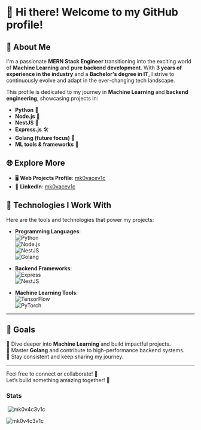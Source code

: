 # 👋 Hi there! Welcome to my GitHub profile!

## 🌟 **About Me**
I'm a passionate **MERN Stack Engineer** transitioning into the exciting world of **Machine Learning** and **pure backend development**. With **3 years of experience in the industry** and a **Bachelor's degree in IT**, I strive to continuously evolve and adapt in the ever-changing tech landscape.

This profile is dedicated to my journey in **Machine Learning** and **backend engineering**, showcasing projects in:  
- **Python** 🐍  
- **Node.js** 🌳  
- **NestJS** 🚀  
- **Express.js** 🛠️  
- **Golang (future focus)** 🔵  
- **ML tools & frameworks** 🤖  

## 🌐 **Explore More**
- 🖥️ **Web Projects Profile**: [mk0vacev1c](https://github.com/mk0vacev1c)  
- 💼 **LinkedIn**: [mk0vacev1c](https://www.linkedin.com/in/mk0vacev1c/)

## 🚀 **Technologies I Work With**
Here are the tools and technologies that power my projects:  
- **Programming Languages**:  
  ![Python](https://img.shields.io/badge/Python-3776AB?style=flat-square&logo=python&logoColor=white)  
  ![Node.js](https://img.shields.io/badge/Node.js-339933?style=flat-square&logo=node.js&logoColor=white)  
  ![NestJS](https://img.shields.io/badge/NestJS-E0234E?style=flat-square&logo=nestjs&logoColor=white)  
  ![Golang](https://img.shields.io/badge/Go-00ADD8?style=flat-square&logo=go&logoColor=white)

- **Backend Frameworks**:  
  ![Express](https://img.shields.io/badge/Express.js-000000?style=flat-square&logo=express&logoColor=white)  
  ![NestJS](https://img.shields.io/badge/NestJS-E0234E?style=flat-square&logo=nestjs&logoColor=white)

- **Machine Learning Tools**:  
  ![TensorFlow](https://img.shields.io/badge/TensorFlow-FF6F00?style=flat-square&logo=tensorflow&logoColor=white)  
  ![PyTorch](https://img.shields.io/badge/PyTorch-EE4C2C?style=flat-square&logo=pytorch&logoColor=white)

---

## 🎯 **Goals**
🔹 Dive deeper into **Machine Learning** and build impactful projects.  
🔹 Master **Golang** and contribute to high-performance backend systems.  
🔹 Stay consistent and keep sharing my journey.

---

Feel free to connect or collaborate! 🤝  
Let’s build something amazing together! 🌟


<h3 align="left">Stats</h3>

<p>&nbsp;<img align="center" src="https://github-readme-stats.vercel.app/api?username=mk0v4c3v1c&show_icons=true&locale=en" alt="mk0v4c3v1c" /></p>

<p><img  src="https://github-readme-stats.vercel.app/api/top-langs?username=mk0v4c3v1c&show_icons=true&locale=en&layout=compact" alt="mk0v4c3v1c" /></p>




